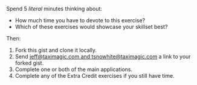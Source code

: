 Spend 5 *literal* minutes thinking about:

- How much time you have to devote to this exercise?
- Which of these exercises would showcase your skillset best?

Then:

1. Fork this gist and clone it locally. 
2. Send [jeff@taximagic.com and tsnowhite@taximagic.com](mailto:tsnowhite@taximagic.com,jeff@taximagic.com?subject=[Roshambo]) a link to your forked gist.
3. Complete one or both of the main applications.
4. Complete any of the Extra Credit exercises if you still have time.